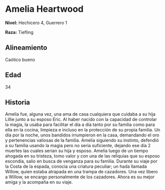 # Amelia Heartwood

**Nivel:** Hechicero 4, Guerrero 1

**Raza:** Tiefling

## Alineamiento
Caótico bueno

## Edad
34

## Historia
Amelia fue, alguna vez, una ama de casa cualquiera que cuidaba a su hija Lillie junto a su esposo Eric. Al haber nacido con la capacidad de controlar la magia, la usaba para facilitar el día a día tanto por su familia como para ella en la cocina, limpieza e incluso en la protección de su propia familia.
Un día por la noche, unos bandidos irrumpieron en la casa, demandando el oro y pertenencias valiosas de la familia. Amelia siguiendo su instinto, defendió a su familia usando la magia pero no seria suficiente, dejando ese día 2 muertes las cuales serian su hija y esposo.
Amelia luego de un tiempo ahogada en su tristeza, tomo valor y con una de las reliquias que su esposo escondía, salio en busca de venganza para su familia.
Durante su viaje por la Costa de la espada, conocia una criatura peculiar; un hada llamada Willow, quien estaba atrapada en una trampa de cazadores. Una vez libero a Willow, se encargo personalmente de los cazadores. Ahora es su mejor amiga y la acompaña en su viaje.



